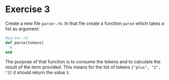 # Exercise 3

Create a new file `parser.rb`. In that file create a function `parse` which takes a list as argument:

```ruby
#parser.rb
def parse(tokens)
  #...
end
```

The purpose of that function is to consume the tokens and to calculate the result of the term provided. This means for the list of tokens `["plus", "2", "3]` it should return the value `5`.
